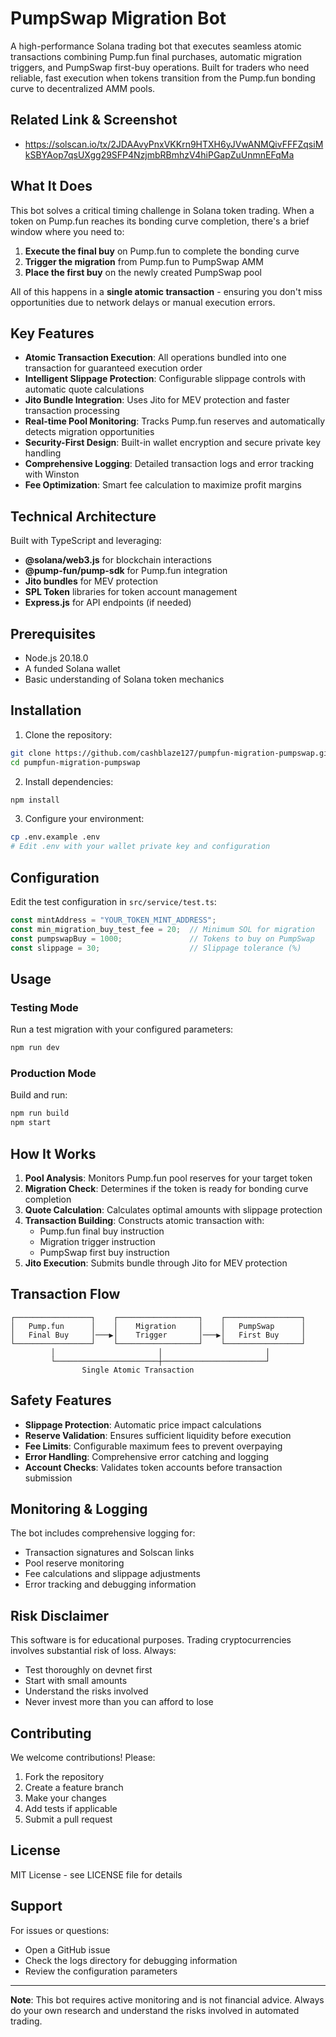 # PumpSwap Migration Bot

A high-performance Solana trading bot that executes seamless atomic transactions combining Pump.fun final purchases, automatic migration triggers, and PumpSwap first-buy operations. Built for traders who need reliable, fast execution when tokens transition from the Pump.fun bonding curve to decentralized AMM pools.

## Related Link & Screenshot
- https://solscan.io/tx/2JDAAvyPnxVKKrn9HTXH6yJVwANMQivFFFZqsiMkSBYAop7qsUXgg29SFP4NzjmbRBmhzV4hiPGapZuUnmnEFqMa


## What It Does

This bot solves a critical timing challenge in Solana token trading. When a token on Pump.fun reaches its bonding curve completion, there's a brief window where you need to:

1. **Execute the final buy** on Pump.fun to complete the bonding curve
2. **Trigger the migration** from Pump.fun to PumpSwap AMM
3. **Place the first buy** on the newly created PumpSwap pool

All of this happens in a **single atomic transaction** - ensuring you don't miss opportunities due to network delays or manual execution errors.

## Key Features

- **Atomic Transaction Execution**: All operations bundled into one transaction for guaranteed execution order
- **Intelligent Slippage Protection**: Configurable slippage controls with automatic quote calculations
- **Jito Bundle Integration**: Uses Jito for MEV protection and faster transaction processing
- **Real-time Pool Monitoring**: Tracks Pump.fun reserves and automatically detects migration opportunities
- **Security-First Design**: Built-in wallet encryption and secure private key handling
- **Comprehensive Logging**: Detailed transaction logs and error tracking with Winston
- **Fee Optimization**: Smart fee calculation to maximize profit margins

## Technical Architecture

Built with TypeScript and leveraging:
- **@solana/web3.js** for blockchain interactions
- **@pump-fun/pump-sdk** for Pump.fun integration
- **Jito bundles** for MEV protection
- **SPL Token** libraries for token account management
- **Express.js** for API endpoints (if needed)

## Prerequisites

- Node.js 20.18.0 
- A funded Solana wallet
- Basic understanding of Solana token mechanics

## Installation

1. Clone the repository:
```bash
git clone https://github.com/cashblaze127/pumpfun-migration-pumpswap.git
cd pumpfun-migration-pumpswap
```

2. Install dependencies:
```bash
npm install
```

3. Configure your environment:
```bash
cp .env.example .env
# Edit .env with your wallet private key and configuration
```

## Configuration

Edit the test configuration in `src/service/test.ts`:

```typescript
const mintAddress = "YOUR_TOKEN_MINT_ADDRESS";
const min_migration_buy_test_fee = 20;  // Minimum SOL for migration
const pumpswapBuy = 1000;               // Tokens to buy on PumpSwap
const slippage = 30;                    // Slippage tolerance (%)
```

## Usage

### Testing Mode
Run a test migration with your configured parameters:
```bash
npm run dev
```

### Production Mode
Build and run:
```bash
npm run build
npm start
```

## How It Works

1. **Pool Analysis**: Monitors Pump.fun pool reserves for your target token
2. **Migration Check**: Determines if the token is ready for bonding curve completion
3. **Quote Calculation**: Calculates optimal amounts with slippage protection
4. **Transaction Building**: Constructs atomic transaction with:
   - Pump.fun final buy instruction
   - Migration trigger instruction  
   - PumpSwap first buy instruction
5. **Jito Execution**: Submits bundle through Jito for MEV protection

## Transaction Flow

```
┌─────────────────┐    ┌──────────────────┐    ┌─────────────────┐
│   Pump.fun      │    │    Migration     │    │   PumpSwap      │
│   Final Buy     │───▶│    Trigger       │───▶│   First Buy     │
└─────────────────┘    └──────────────────┘    └─────────────────┘
         │                       │                       │
         └───────────────────────┼───────────────────────┘
                Single Atomic Transaction
```

## Safety Features

- **Slippage Protection**: Automatic price impact calculations
- **Reserve Validation**: Ensures sufficient liquidity before execution  
- **Fee Limits**: Configurable maximum fees to prevent overpaying
- **Error Handling**: Comprehensive error catching and logging
- **Account Checks**: Validates token accounts before transaction submission

## Monitoring & Logging

The bot includes comprehensive logging for:
- Transaction signatures and Solscan links
- Pool reserve monitoring
- Fee calculations and slippage adjustments
- Error tracking and debugging information

## Risk Disclaimer

This software is for educational purposes. Trading cryptocurrencies involves substantial risk of loss. Always:
- Test thoroughly on devnet first
- Start with small amounts
- Understand the risks involved
- Never invest more than you can afford to lose

## Contributing

We welcome contributions! Please:
1. Fork the repository
2. Create a feature branch
3. Make your changes
4. Add tests if applicable
5. Submit a pull request

## License

MIT License - see LICENSE file for details

## Support

For issues or questions:
- Open a GitHub issue
- Check the logs directory for debugging information
- Review the configuration parameters

---

**Note**: This bot requires active monitoring and is not financial advice. Always do your own research and understand the risks involved in automated trading.